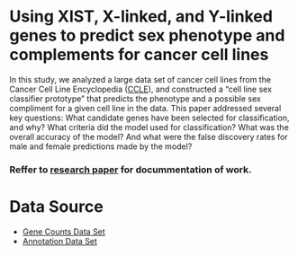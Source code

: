 # Using XIST, X-linked, and Y-linked genes to predict sex phenotype and complements for cancer cell lines
In this study, we analyzed a large data set of cancer cell lines from the Cancer Cell Line Encyclopedia ([CCLE](https://sites.broadinstitute.org/ccle/)), and constructed a “cell line sex classifier prototype” that predicts the phenotype and a possible sex compliment for a given cell line in the data. This paper addressed several key questions: What candidate genes have been selected for classification, and why? What criteria did the model used for classification? What was the overall accuracy of the model? And what were the false discovery rates for male and female predictions made by the model?
### Reffer to [research paper](https://github.com/alitermos/read-count-based_sex-classifier/blob/main/AT_Final-Paper_BIO-598_Genomics-Research.pdf) for docummentation of work.

# Data Source
- [Gene Counts Data Set](https://depmap.org/portal/download/all/?releasename=CCLE+2019&filename=CCLE_RNAseq_genes_counts_20180929.gct.gz)
- [Annotation Data Set](https://depmap.org/portal/download/all/?releasename=CCLE+2019&filename=Cell_lines_annotations_20181226.txt)

